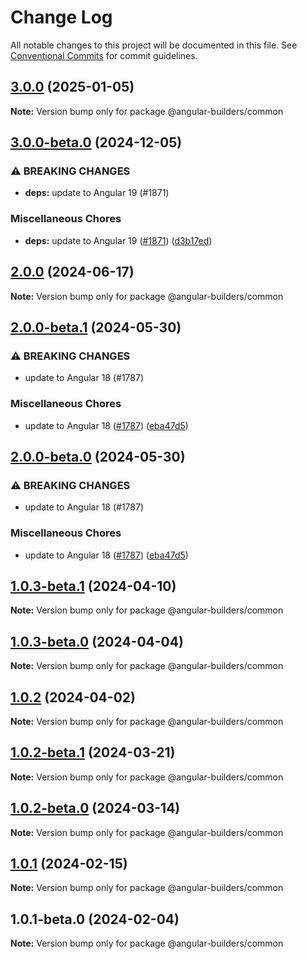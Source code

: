 # Change Log

All notable changes to this project will be documented in this file.
See [Conventional Commits](https://conventionalcommits.org) for commit guidelines.

## [3.0.0](https://github.com/just-jeb/angular-builders/compare/@angular-builders/common@3.0.0-beta.0...@angular-builders/common@3.0.0) (2025-01-05)

**Note:** Version bump only for package @angular-builders/common

## [3.0.0-beta.0](https://github.com/just-jeb/angular-builders/compare/@angular-builders/common@2.0.0...@angular-builders/common@3.0.0-beta.0) (2024-12-05)

### ⚠ BREAKING CHANGES

- **deps:** update to Angular 19 (#1871)

### Miscellaneous Chores

- **deps:** update to Angular 19 ([#1871](https://github.com/just-jeb/angular-builders/issues/1871)) ([d3b17ed](https://github.com/just-jeb/angular-builders/commit/d3b17ed1e520c299f0327b9b5c38a55494b0a19a))

## [2.0.0](https://github.com/just-jeb/angular-builders/compare/@angular-builders/common@2.0.0-beta.1...@angular-builders/common@2.0.0) (2024-06-17)

**Note:** Version bump only for package @angular-builders/common

## [2.0.0-beta.1](https://github.com/just-jeb/angular-builders/compare/@angular-builders/common@1.0.3-beta.1...@angular-builders/common@2.0.0-beta.1) (2024-05-30)

### ⚠ BREAKING CHANGES

- update to Angular 18 (#1787)

### Miscellaneous Chores

- update to Angular 18 ([#1787](https://github.com/just-jeb/angular-builders/issues/1787)) ([eba47d5](https://github.com/just-jeb/angular-builders/commit/eba47d5749cdee361646895cc3d53e96868aa9d1))

## [2.0.0-beta.0](https://github.com/just-jeb/angular-builders/compare/@angular-builders/common@1.0.3-beta.1...@angular-builders/common@2.0.0-beta.0) (2024-05-30)

### ⚠ BREAKING CHANGES

- update to Angular 18 (#1787)

### Miscellaneous Chores

- update to Angular 18 ([#1787](https://github.com/just-jeb/angular-builders/issues/1787)) ([eba47d5](https://github.com/just-jeb/angular-builders/commit/eba47d5749cdee361646895cc3d53e96868aa9d1))

## [1.0.3-beta.1](https://github.com/just-jeb/angular-builders/compare/@angular-builders/common@1.0.3-beta.0...@angular-builders/common@1.0.3-beta.1) (2024-04-10)

**Note:** Version bump only for package @angular-builders/common

## [1.0.3-beta.0](https://github.com/just-jeb/angular-builders/compare/@angular-builders/common@1.0.2...@angular-builders/common@1.0.3-beta.0) (2024-04-04)

**Note:** Version bump only for package @angular-builders/common

## [1.0.2](https://github.com/just-jeb/angular-builders/compare/@angular-builders/common@1.0.2-beta.1...@angular-builders/common@1.0.2) (2024-04-02)

**Note:** Version bump only for package @angular-builders/common

## [1.0.2-beta.1](https://github.com/just-jeb/angular-builders/compare/@angular-builders/common@1.0.2-beta.0...@angular-builders/common@1.0.2-beta.1) (2024-03-21)

**Note:** Version bump only for package @angular-builders/common

## [1.0.2-beta.0](https://github.com/just-jeb/angular-builders/compare/@angular-builders/common@1.0.1...@angular-builders/common@1.0.2-beta.0) (2024-03-14)

**Note:** Version bump only for package @angular-builders/common

## [1.0.1](https://github.com/just-jeb/angular-builders/compare/@angular-builders/common@1.0.1-beta.0...@angular-builders/common@1.0.1) (2024-02-15)

**Note:** Version bump only for package @angular-builders/common

## 1.0.1-beta.0 (2024-02-04)

**Note:** Version bump only for package @angular-builders/common
